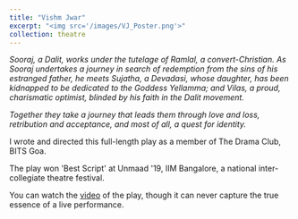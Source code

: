 ```yaml
---
title: "Vishm Jwar"
excerpt: "<img src='/images/VJ_Poster.png'>"
collection: theatre
---
```


*Sooraj, a Dalit, works under the tutelage of Ramlal, a convert-Christian. As Sooraj undertakes a journey in search of redemption from the sins of his estranged father, he meets Sujatha, a Devadasi, whose daughter, has been kidnapped to be dedicated to the Goddess Yellamma; and Vilas, a proud, charismatic optimist, blinded by his faith in the Dalit movement.* 

*Together they take a journey that leads them through love and loss, retribution and acceptance, and most of all, a quest for identity.* 

I wrote and directed this full-length play as a member of The Drama Club, BITS Goa.

The play won 'Best Script' at Unmaad '19, IIM Bangalore, a national inter-collegiate theatre festival. 

You can watch the <a href="https://www.youtube.com/watch?v=BKmcPpf3GNQ">video</a> of the play, though it can never capture the true essence of a live performance.
